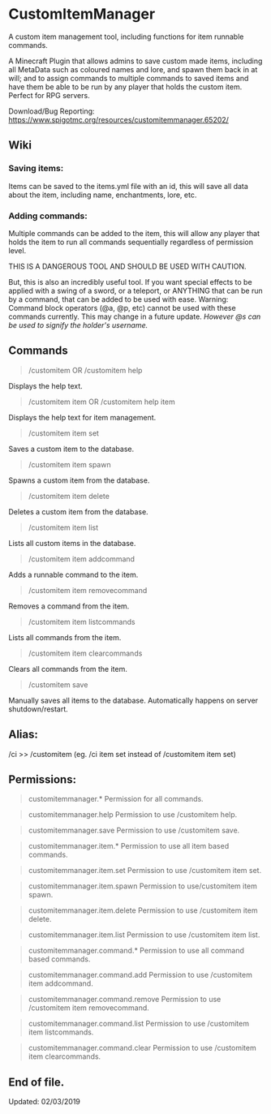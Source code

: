 # CustomItemManager

A custom item management tool, including functions for item runnable commands.

A Minecraft Plugin that allows admins to save custom made items, including all MetaData such as coloured names and lore, 
and spawn them back in at will; and to assign commands to multiple commands to saved items 
and have them be able to be run by any player that holds the custom item.
Perfect for RPG servers.

Download/Bug Reporting: https://www.spigotmc.org/resources/customitemmanager.65202/

## Wiki
### Saving items:
 
Items can be saved to the items.yml file with an id, this will save all data about the item, including name, enchantments, lore, etc.

### Adding commands:

Multiple commands can be added to the item, this will allow any player that holds the item to run all commands sequentially regardless of permission level.

THIS IS A DANGEROUS TOOL AND SHOULD BE USED WITH CAUTION.

But, this is also an incredibly useful tool. If you want special effects to be applied with a swing of a sword, or a teleport, or ANYTHING that can be run by a command, that can be added to be used with ease.
Warning: Command block operators (@a, @p, etc) cannot be used with these commands currently. This may change in a future update.
_However @s can be used to signify the holder's username._

## Commands

> /customitem OR /customitem help <commandname>

Displays the help text.

> /customitem item OR /customitem help item

Displays the help text for item management.

> /customitem item set <id>

Saves a custom item to the database.

> /customitem item spawn <id>

Spawns a custom item from the database.

> /customitem item delete <id>

Deletes a custom item from the database.

> /customitem item list

Lists all custom items in the database.

> /customitem item addcommand <id> <command>

Adds a runnable command to the item.

> /customitem item removecommand <id> <command>

Removes a command from the item.

> /customitem item listcommands <id>

Lists all commands from the item.

> /customitem item clearcommands <id>

Clears all commands from the item.

> /customitem save

Manually saves all items to the database. Automatically happens on server shutdown/restart.

## Alias: 
/ci >> /customitem (eg. /ci item set instead of /customitem item set)

## Permissions:

> customitemmanager.*
Permission for all commands.

> customitemmanager.help
Permission to use /customitem help.

> customitemmanager.save
Permission to use /customitem save.

> customitemmanager.item.*
Permission to use all item based commands.

> customitemmanager.item.set
Permission to use /customitem item set.

> customitemmanager.item.spawn
Permission to use/customitem item spawn.

> customitemmanager.item.delete
Permission to use /customitem item delete.

> customitemmanager.item.list
Permission to use /customitem item list.

> customitemmanager.command.*
Permission to use all command based commands.

> customitemmanager.command.add
Permission to use /customitem item addcommand.

> customitemmanager.command.remove
Permission to use /customitem item removecommand.

> customitemmanager.command.list
Permission to use /customitem item listcommands.

> customitemmanager.command.clear
Permission to use /customitem item clearcommands.

## End of file.
Updated: 02/03/2019

